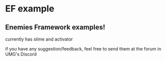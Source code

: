 # EF example
## Enemies Framework examples!
currently has slime and activator

if you have any suggestion/feedback, feel free to send them at the forum in UMG's Discord